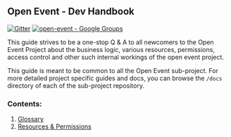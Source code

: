 ## Open Event - Dev Handbook

[![Gitter](https://img.shields.io/badge/chat-on%20gitter-ff006f.svg?style=flat-square)](https://gitter.im/fossasia/open-event)
[![open-event - Google Groups](https://img.shields.io/badge/mailing%20list-open--event-blue.svg?style=flat-square)](https://groups.google.com/forum/#!forum/open-event)



This guide strives to be a one-stop Q & A to all newcomers to the Open Event Project about the business logic, various resources, permissions, access control and other such internal workings of the open event project.

This guide is meant to be common to all the Open Event sub-project. For more detailed project specific guides and docs, you can browse the `/docs` directory of each of the sub-project repository.

### Contents:
1. [Glossary](glosarry.md)
2. [Resources & Permissions](resources-permissions.md)